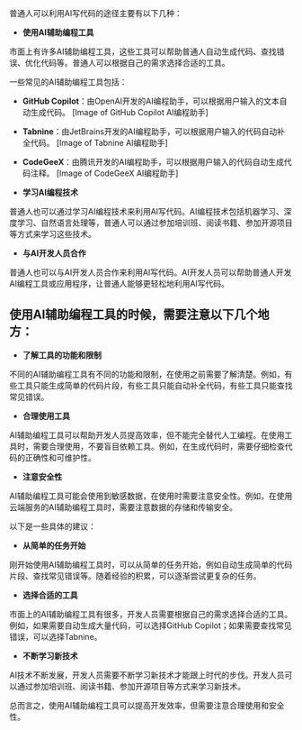 普通人可以利用AI写代码的途径主要有以下几种：

* **使用AI辅助编程工具**

市面上有许多AI辅助编程工具，这些工具可以帮助普通人自动生成代码、查找错误、优化代码等。普通人可以根据自己的需求选择合适的工具。

一些常见的AI辅助编程工具包括：

* **GitHub Copilot**：由OpenAI开发的AI编程助手，可以根据用户输入的文本自动生成代码。
[Image of GitHub Copilot AI编程助手]
* **Tabnine**：由JetBrains开发的AI编程助手，可以根据用户输入的代码自动补全代码。
[Image of Tabnine AI编程助手]
* **CodeGeeX**：由腾讯开发的AI编程助手，可以根据用户输入的代码自动生成代码注释。
[Image of CodeGeeX AI编程助手]

* **学习AI编程技术**

普通人也可以通过学习AI编程技术来利用AI写代码。AI编程技术包括机器学习、深度学习、自然语言处理等，普通人可以通过参加培训班、阅读书籍、参加开源项目等方式来学习这些技术。

* **与AI开发人员合作**

普通人也可以与AI开发人员合作来利用AI写代码。AI开发人员可以帮助普通人开发AI编程工具或应用程序，让普通人能够更轻松地利用AI写代码。

## 使用AI辅助编程工具的时候，需要注意以下几个地方：

* **了解工具的功能和限制**

不同的AI辅助编程工具有不同的功能和限制，在使用之前需要了解清楚。例如，有些工具只能生成简单的代码片段，有些工具只能自动补全代码，有些工具只能查找常见错误。

* **合理使用工具**

AI辅助编程工具可以帮助开发人员提高效率，但不能完全替代人工编程。在使用工具时，需要合理使用，不要盲目依赖工具。例如，在生成代码时，需要仔细检查代码的正确性和可维护性。

* **注意安全性**

AI辅助编程工具可能会使用到敏感数据，在使用时需要注意安全性。例如，在使用云端服务的AI辅助编程工具时，需要注意数据的存储和传输安全。

以下是一些具体的建议：

* **从简单的任务开始**

刚开始使用AI辅助编程工具时，可以从简单的任务开始，例如自动生成简单的代码片段、查找常见错误等。随着经验的积累，可以逐渐尝试更复杂的任务。

* **选择合适的工具**

市面上的AI辅助编程工具有很多，开发人员需要根据自己的需求选择合适的工具。例如，如果需要自动生成大量代码，可以选择GitHub Copilot；如果需要查找常见错误，可以选择Tabnine。

* **不断学习新技术**

AI技术不断发展，开发人员需要不断学习新技术才能跟上时代的步伐。开发人员可以通过参加培训班、阅读书籍、参加开源项目等方式来学习新技术。

总而言之，使用AI辅助编程工具可以提高开发效率，但需要注意合理使用和安全性。


